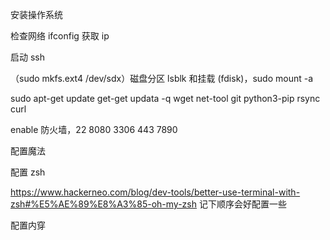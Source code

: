 安装操作系统

检查网络 ifconfig 获取 ip

启动 ssh

（sudo mkfs.ext4 /dev/sdx）磁盘分区 lsblk 和挂载 (fdisk)，sudo mount -a

sudo apt-get update get-get updata -q wget net-tool git python3-pip rsync curl

enable 防火墙，22 8080 3306 443 7890 

配置魔法

配置 zsh

https://www.hackerneo.com/blog/dev-tools/better-use-terminal-with-zsh#%E5%AE%89%E8%A3%85-oh-my-zsh 记下顺序会好配置一些

配置内穿